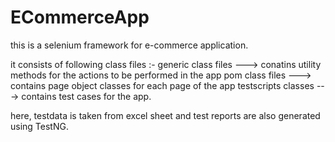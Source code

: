 # ECommerceApp 

this is a selenium framework for e-commerce application. 

it consists of following class files :- 
generic class files ---> conatins utility methods for the actions to be performed in the app
pom class files ---> contains page object classes for each page of the app
testscripts classes ---> contains test cases for the app.

here, testdata is taken from excel sheet and test reports are also generated using TestNG.

